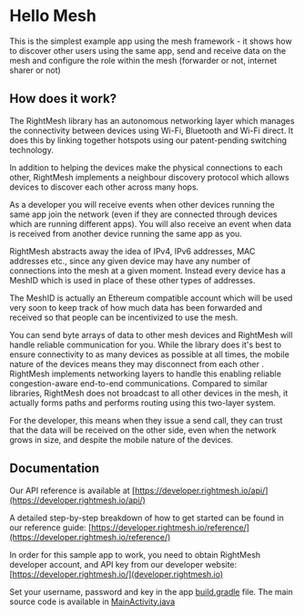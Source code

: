 # Hello Mesh
This is the simplest example app using the mesh framework - it shows how to discover other users 
using the same app, send and receive data on the mesh and configure the role within the mesh 
(forwarder or not, internet sharer or not)

## How does it work?
The RightMesh library has an autonomous networking layer which manages the connectivity between 
devices using Wi-Fi, Bluetooth and Wi-Fi direct. It does this by linking together hotspots using
our patent-pending switching technology.

In addition to helping the devices make the physical connections to each other, RightMesh implements
a neighbour discovery protocol which allows devices to discover each other across many hops.

As a developer you will receive events when other devices running the same app join the network
(even if they are connected through devices which are running different apps). You will also receive
an event when data is received from another device running the same app as you. 

RightMesh abstracts away the idea of IPv4, IPv6 addresses, MAC addresses etc., since any given
device may have any number of connections into the mesh at a given moment. Instead every device has
a MeshID which is used in place of these other types of addresses. 

The MeshID is actually an Ethereum compatible account which will be used very soon to keep track
of how much data has been forwarded and received so that people can be incentivized to use the mesh.

You can send byte arrays of data to other mesh devices and RightMesh will handle reliable
communication for you. While the library does it's best to ensure connectivity to as many devices
as possible at all times, the mobile nature of the devices means they may disconnect from each other
. RightMesh implements networking layers to handle this enabling reliable congestion-aware end-to-end
communications. Compared to similar libraries, RightMesh does not broadcast to all other devices in
the mesh, it actually forms paths and performs routing using this two-layer system.

For the developer, this means when they issue a send call, they can trust that the data will be
received on the other side, even when the network grows in size, and despite the mobile nature of
the devices.

## Documentation
Our API reference is available at [https://developer.rightmesh.io/api/](https://developer.rightmesh.io/api/)

A detailed step-by-step breakdown of how to get started can be found in our reference guide: [https://developer.rightmesh.io/reference/](https://developer.rightmesh.io/reference/)

In order for this sample app to work, you need to obtain RightMesh developer account, and API key
from our developer website: [https://developer.rightmesh.io/](developer.rightmesh.io)

Set your username, password and key in the app [build.gradle](app/build.gradle) file. The main
source code is available in [MainActivity.java](app/src/main/java/io/left/meshenger/MainActivity.java)

